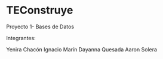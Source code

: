 # TEConstruye

Proyecto 1- Bases de Datos

Integrantes:

Yenira Chacón
Ignacio Marín
Dayanna Quesada
Aaron Solera
